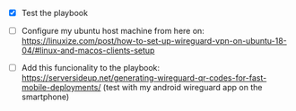 - [x] Test the playbook

- [ ] Configure my ubuntu host machine from here on:
  <https://linuxize.com/post/how-to-set-up-wireguard-vpn-on-ubuntu-18-04/#linux-and-macos-clients-setup>

- [ ] Add this funcionality to the playbook:
  <https://serversideup.net/generating-wireguard-qr-codes-for-fast-mobile-deployments/> (test with my android wireguard app on the smartphone)

